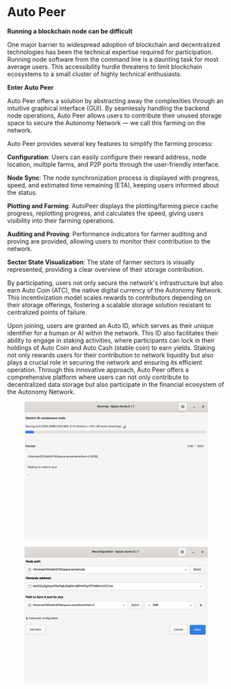 # Auto Peer

**Running a blockchain node can be difficult**

One major barrier to widespread adoption of blockchain and decentralized technologies has been the technical expertise required for participation. Running node software from the command line is a daunting task for most average users. This accessibility hurdle threatens to limit blockchain ecosystems to a small cluster of highly technical enthusiasts.

**Enter Auto Peer**

Auto Peer offers a solution by abstracting away the complexities through an intuitive graphical interface (GUI). By seamlessly handling the backend node operations, Auto Peer allows users to contribute their unused storage space to secure the Autonomy Network — we call this farming on the network.

Auto Peer provides several key features to simplify the farming process:

**Configuration**: Users can easily configure their reward address, node location, multiple farms, and P2P ports through the user-friendly interface.

**Node Sync**: The node synchronization process is displayed with progress, speed, and estimated time remaining (ETA), keeping users informed about the status.

**Plotting and Farming**: AutoPeer displays the plotting/farming piece cache progress, replotting progress, and calculates the speed, giving users visibility into their farming operations.

**Auditing and Proving**: Performance indicators for farmer auditing and proving are provided, allowing users to monitor their contribution to the network.

**Sector State Visualization**: The state of farmer sectors is visually represented, providing a clear overview of their storage contribution.

By participating, users not only secure the network's infrastructure but also earn Auto Coin (ATC), the native digital currency of the Autonomy Network. This incentivization model scales rewards to contributors depending on their storage offerings, fostering a scalable storage solution resistant to centralized points of failure.

Upon joining, users are granted an Auto ID, which serves as their unique identifier for a human or AI within the network. This ID also facilitates their ability to engage in staking activities, where participants can lock in their holdings of Auto Coin and Auto Cash (stable coin) to earn yields. Staking not only rewards users for their contribution to network liquidity but also plays a crucial role in securing the network and ensuring its efficient operation. Through this innovative approach, Auto Peer offers a comprehensive platform where users can not only contribute to decentralized data storage but also participate in the financial ecosystem of the Autonomy Network.

<figure><img src="../../.gitbook/assets/Untitled.png" alt=""><figcaption></figcaption></figure>

<figure><img src="../../.gitbook/assets/Untitled (1).png" alt=""><figcaption></figcaption></figure>
